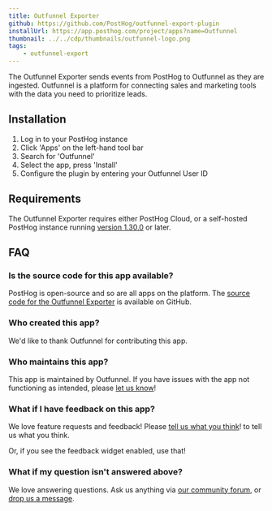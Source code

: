 ```yaml
---
title: Outfunnel Exporter
github: https://github.com/PostHog/outfunnel-export-plugin
installUrl: https://app.posthog.com/project/apps?name=Outfunnel 
thumbnail: ../../cdp/thumbnails/outfunnel-logo.png
tags:
    - outfunnel-export
---
```


The Outfunnel Exporter sends events from PostHog to Outfunnel as they are ingested. Outfunnel is a platform for connecting sales and marketing tools with the data you need to prioritize leads. 

## Installation

1. Log in to your PostHog instance
2. Click 'Apps' on the left-hand tool bar
3. Search for 'Outfunnel'
4. Select the app, press 'Install'
5. Configure the plugin by entering your Outfunnel User ID

## Requirements

The Outfunnel Exporter requires either PostHog Cloud, or a self-hosted PostHog instance running [version 1.30.0](https://posthog.com/blog/the-posthog-array-1-30-0) or later.

## FAQ

### Is the source code for this app available?

PostHog is open-source and so are all apps on the platform. The [source code for the Outfunnel Exporter](https://github.com/PostHog/outfunnel-export-pluginn) is available on GitHub.

### Who created this app?

We'd like to thank Outfunnel for contributing this app.

### Who maintains this app?

This app is maintained by Outfunnel. If you have issues with the app not functioning as intended, please [let us know](http://app.posthog.com/home#supportModal)!

### What if I have feedback on this app?

We love feature requests and feedback! Please [tell us what you think](http://app.posthog.com/home#supportModal)! to tell us what you think.

Or, if you see the feedback widget enabled, use that!

### What if my question isn't answered above?

We love answering questions. Ask us anything via [our community forum](/questions), or [drop us a message](http://app.posthog.com/home#supportModal). 